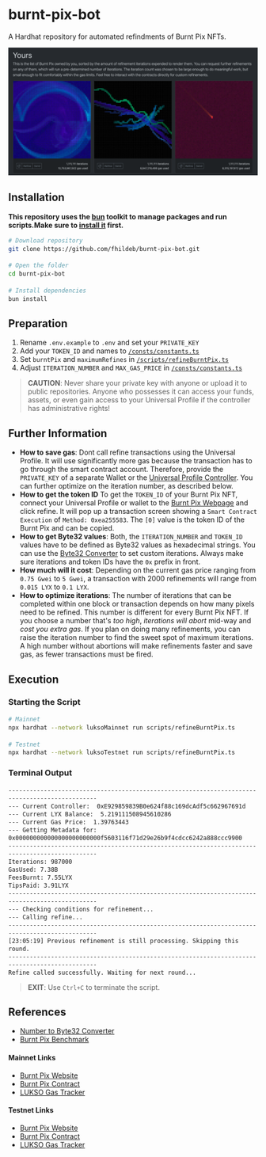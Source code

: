 # burnt-pix-bot

A Hardhat repository for automated refindments of Burnt Pix NFTs.

![Burnt Pix Preview](./img/burnt-pix-preview.png)

## Installation

**This repository uses the [bun](https://bun.sh) toolkit to manage packages and run scripts.Make sure to [install it](https://bun.sh/docs/installation) first.**

```bash
# Download repository
git clone https://github.com/fhildeb/burnt-pix-bot.git

# Open the folder
cd burnt-pix-bot

# Install dependencies
bun install
```

## Preparation

1. Rename `.env.example` to `.env` and set your `PRIVATE_KEY`
2. Add your `TOKEN_ID` and names to [`/consts/constants.ts`](./scripts/refineBurntPix.ts)
3. Set `burntPix` and `maximumRefines` in [`/scripts/refineBurntPix.ts`](./scripts/refineBurntPix.ts)
4. Adjust `ITERATION_NUMBER` and `MAX_GAS_PRICE` in [`/consts/constants.ts`](./consts/constants.ts)

> **CAUTION**: Never share your private key with anyone or upload it to public repositories. Anyone who possesses it can access your funds, assets, or even gain access to your Universal Profile if the controller has administrative rights!

## Further Information

- **How to save gas**: Dont call refine transactions using the Universal Profile. It will use significantly more gas because the transaction has to go through the smart contract account. Therefore, provide the `PRIVATE_KEY` of a separate Wallet or the [Universal Profile Controller](https://support.lukso.network/extension/controllers). You can further optimize on the iteration number, as described below.
- **How to get the token ID** To get the `TOKEN_ID` of your Burnt Pix NFT, connect your Universal Profile or wallet to the [Burnt Pix Webpage](https://burntpix.com/) and click refine. It will pop up a transaction screen showing a `Smart Contract Execution` of `Method: 0xea255583`. The `[0]` value is the token ID of the Burnt Pix and can be copied.
- **How to get Byte32 values**: Both, the `ITERATION_NUMBER` and `TOKEN_ID` values have to be defined as Byte32 values as hexadecimal strings. You can use the [Byte32 Converter](https://neptunemutual.com/web3-tools/number-to-bytes32-converter/) to set custom iterations. Always make sure iterations and token IDs have the `0x` prefix in front.
- **How much will it cost**: Depending on the current gas price ranging from `0.75 Gwei` to `5 Gwei`, a transaction with 2000 refinements will range from `0.015 LYX` to `0.1 LYX`.
- **How to optimize iterations**: The number of iterations that can be completed within one block or transaction depends on how many pixels need to be refined. This number is different for every Burnt Pix NFT. If you choose a number that's _too high_, _iterations will abort_ mid-way and _cost you extra gas_. If you plan on doing many refinements, you can raise the iteration number to find the sweet spot of maximum iterations. A high number without abortions will make refinements faster and save gas, as fewer transactions must be fired.

## Execution

### Starting the Script

```bash
# Mainnet
npx hardhat --network luksoMainnet run scripts/refineBurntPix.ts

# Testnet
npx hardhat --network luksoTestnet run scripts/refineBurntPix.ts
```

### Terminal Output

```text
-----------------------------------------------------------------------------------------------
--- Current Controller:  0xE929859839B0e624f88c169dcAdf5c662967691d
--- Current LYX Balance:  5.219111508945610286
--- Current Gas Price:  1.39763443
--- Getting Metadata for:  0x000000000000000000000000f5603116f71d29e26b9f4cdcc6242a888ccc9900
-----------------------------------------------------------------------------------------------
Iterations: 987000
GasUsed: 7.38B
FeesBurnt: 7.55LYX
TipsPaid: 3.91LYX
-----------------------------------------------------------------------------------------------
--- Checking conditions for refinement...
--- Calling refine...
-----------------------------------------------------------------------------------------------
[23:05:19] Previous refinement is still processing. Skipping this round.
-----------------------------------------------------------------------------------------------
Refine called successfully. Waiting for next round...
```

> **EXIT**: Use `Ctrl+C` to terminate the script.

## References

- [Number to Byte32 Converter](https://neptunemutual.com/web3-tools/number-to-bytes32-converter/)
- [Burnt Pix Benchmark](https://github.com/karalabe/burntpix-benchmark)

#### Mainnet Links

- [Burnt Pix Website](https://burntpix.com/)
- [Burnt Pix Contract](https://explorer.execution.mainnet.lukso.network/address/0x3983151E0442906000DAb83c8b1cF3f2D2535F82?tab=contract)
- [LUKSO Gas Tracker](https://explorer.execution.mainnet.lukso.network/stats)

#### Testnet Links

- [Burnt Pix Website](https://testnet.burntpix.com/)
- [Burnt Pix Contract](https://explorer.execution.testnet.lukso.network/address/0x12167f1c2713aC4f740B4700c4C72bC2de6C686f?tab=contract)
- [LUKSO Gas Tracker](https://explorer.execution.testnet.lukso.network/stats)
